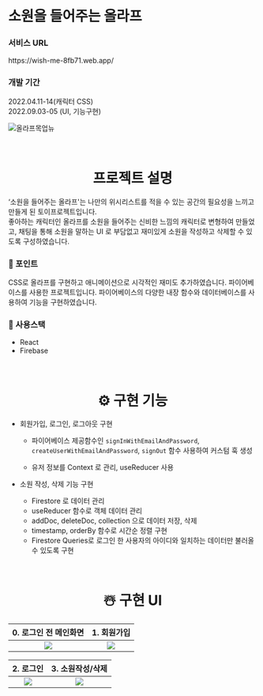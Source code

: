 # 소원을 들어주는 올라프
### 서비스 URL
<p>https://wish-me-8fb71.web.app/</p>

###  개발 기간 
<p>2022.04.11-14(캐릭터 CSS) <br>
2022.09.03-05 (UI, 기능구현)
</p>

![올라프목업뉴](https://user-images.githubusercontent.com/96714788/191526502-0155c636-8d1b-44d5-94a8-d76d3cc7ea63.png)


<br>
<div align="center">
<h1>프로젝트 설명</h1>  
</div>

‘소원을 들어주는 올라프'는 나만의 위시리스트를 적을 수 있는 공간의 필요성을 느끼고 만들게 된 토이프로젝트입니다.  
좋아하는 캐릭터인 올라프를 소원을 들어주는 신비한 느낌의 캐릭터로 변형하여 만들었고, 
채팅을 통해 소원을 말하는 UI 로 부담없고 재미있게 소원을 작성하고 삭제할 수 있도록 구성하였습니다.

### 🥕 포인트

CSS로 올라프를 구현하고 애니메이션으로 시각적인 재미도 추가하였습니다.
파이어베이스를 사용한 프로젝트입니다. 파이어베이스의 다양한 내장 함수와 데이터베이스를 사용하여 기능을 구현하였습니다.

### 🥕 사용스택 
- React
- Firebase

</br>

<div align="center">
<h1>⚙️ 구현 기능</h1>
</div>


- 회원가입, 로그인, 로그아웃 구현

    - 파이어베이스 제공함수인 `signInWithEmailAndPassword`, `createUserWithEmailAndPassword`, 
`signOut` 함수 사용하여 커스텀 훅 생성

    - 유저 정보를 Context 로 관리, useReducer 사용

- 소원 작성, 삭제 기능 구현
    - Firestore 로 데이터 관리
    - useReducer 함수로 객체 데이터 관리
    - addDoc, deleteDoc, collection 으로 데이터 저장, 삭제
    - timestamp, orderBy 함수로 시간순 정렬 구현
    - Firestore Queries로 로그인 한 사용자의 아이디와 일치하는 데이터만 불러올 수 있도록 구현

</br>

<div align="center">
<h1>☃️ 구현 UI</h1>
</div>

|                            0. 로그인 전 메인화면                           |                           1. 회원가입                            |
| :-------------------------------------------------------------: | :--------------------------------------------------------------: |
| <img src="https://user-images.githubusercontent.com/96714788/191526758-ae6977c4-4924-4845-9199-4f5d13d4e044.gif"/> | <img src="https://user-images.githubusercontent.com/96714788/191526614-a861b6f6-3be1-474d-b2a3-0b9d3ffe5bdd.gif" /> |

|                           2. 로그인                           |                          3. 소원작성/삭제                          |
| :-------------------------------------------------------------: | :-------------------------------------------------------------: |
| <img src="https://user-images.githubusercontent.com/96714788/191527166-3b3183f2-bc89-4b2d-913d-202f56031e14.gif"/> | <img src="https://user-images.githubusercontent.com/96714788/191527365-51ab31e5-e8ba-4a68-8fef-de4fc57cfb21.gif"/> |
